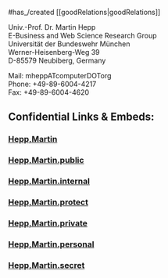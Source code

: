 
#has_/created [[goodRelations|goodRelations]] 

Univ.-Prof. Dr. Martin Hepp  
E-Business and Web Science Research Group  
Universität der Bundeswehr München  
Werner-Heisenberg-Weg 39  
D-85579 Neubiberg, Germany

Mail: mheppATcomputerDOTorg  
Phone: +49-89-6004-4217  
Fax: +49-89-6004-4620


## Confidential Links & Embeds: 

### [Hepp,Martin](/_Standards/bio/People/Mathematician/Hepp,Martin.md) 

### [Hepp,Martin.public](/_public/bio/People/Mathematician/Hepp,Martin.public.md) 

### [Hepp,Martin.internal](/_internal/bio/People/Mathematician/Hepp,Martin.internal.md) 

### [Hepp,Martin.protect](/_protect/bio/People/Mathematician/Hepp,Martin.protect.md) 

### [Hepp,Martin.private](/_private/bio/People/Mathematician/Hepp,Martin.private.md) 

### [Hepp,Martin.personal](/_personal/bio/People/Mathematician/Hepp,Martin.personal.md) 

### [Hepp,Martin.secret](/_secret/bio/People/Mathematician/Hepp,Martin.secret.md)

